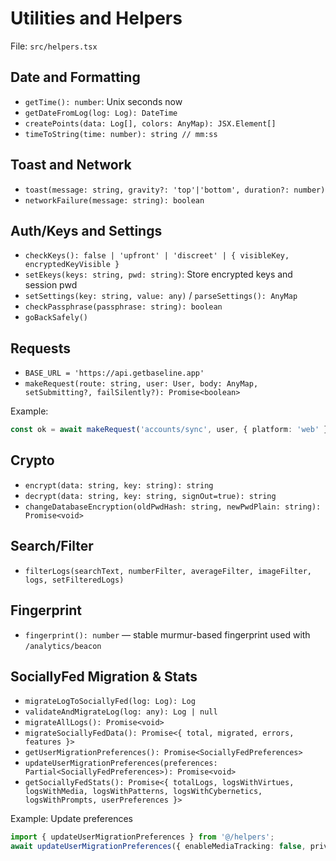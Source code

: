 # Utilities and Helpers

File: `src/helpers.tsx`

## Date and Formatting
- `getTime(): number`: Unix seconds now
- `getDateFromLog(log: Log): DateTime`
- `createPoints(data: Log[], colors: AnyMap): JSX.Element[]`
- `timeToString(time: number): string // mm:ss`

## Toast and Network
- `toast(message: string, gravity?: 'top'|'bottom', duration?: number)`
- `networkFailure(message: string): boolean`

## Auth/Keys and Settings
- `checkKeys(): false | 'upfront' | 'discreet' | { visibleKey, encryptedKeyVisible }`
- `setEkeys(keys: string, pwd: string)`: Store encrypted keys and session pwd
- `setSettings(key: string, value: any)` / `parseSettings(): AnyMap`
- `checkPassphrase(passphrase: string): boolean`
- `goBackSafely()`

## Requests
- `BASE_URL = 'https://api.getbaseline.app'`
- `makeRequest(route: string, user: User, body: AnyMap, setSubmitting?, failSilently?): Promise<boolean>`

Example:
```ts
const ok = await makeRequest('accounts/sync', user, { platform: 'web' });
```

## Crypto
- `encrypt(data: string, key: string): string`
- `decrypt(data: string, key: string, signOut=true): string`
- `changeDatabaseEncryption(oldPwdHash: string, newPwdPlain: string): Promise<void>`

## Search/Filter
- `filterLogs(searchText, numberFilter, averageFilter, imageFilter, logs, setFilteredLogs)`

## Fingerprint
- `fingerprint(): number` — stable murmur-based fingerprint used with `/analytics/beacon`

## SociallyFed Migration & Stats
- `migrateLogToSociallyFed(log: Log): Log`
- `validateAndMigrateLog(log: any): Log | null`
- `migrateAllLogs(): Promise<void>`
- `migrateSociallyFedData(): Promise<{ total, migrated, errors, features }>`
- `getUserMigrationPreferences(): Promise<SociallyFedPreferences>`
- `updateUserMigrationPreferences(preferences: Partial<SociallyFedPreferences>): Promise<void>`
- `getSociallyFedStats(): Promise<{ totalLogs, logsWithVirtues, logsWithMedia, logsWithPatterns, logsWithCybernetics, logsWithPrompts, userPreferences }>`

Example: Update preferences
```ts
import { updateUserMigrationPreferences } from '@/helpers';
await updateUserMigrationPreferences({ enableMediaTracking: false, privacyLevel: 'minimal' });
```